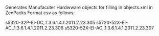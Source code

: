 Generates Manufacuter Hardwware objects for filling in objects.xml in ZenPacks
Format csv as follows: 

s5320-32P-EI-DC,.1.3.6.1.4.1.2011.2.23.305
s5720-52X-EI-AC,.1.3.6.1.4.1.2011.2.23.306
s5320-52X-EI-AC,.1.3.6.1.4.1.2011.2.23.307

